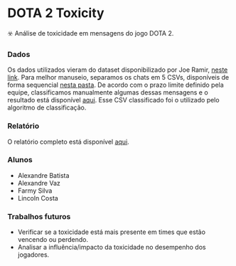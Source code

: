 # DOTA 2 Toxicity
☣️ Análise de toxicidade em mensagens do jogo DOTA 2.


### Dados

Os dados utilizados vieram do dataset disponibilizado por Joe Ramir, [neste link](https://www.kaggle.com/jraramirez/dota-2-matches-dataset). Para melhor manuseio, separamos os chats em 5 CSVs, disponíveis de forma sequencial [nesta pasta](https://github.com/tekpixo/dota-2-toxicity/tree/master/datasets). De acordo com o prazo limite definido pela equipe, classificamos manualmente algumas dessas mensagens e o resultado está disponível [aqui](https://github.com/tekpixo/dota-2-toxicity/blob/master/datasets/classificado/tagget-chat.CSV). Esse CSV classificado foi o utilizado pelo algoritmo de classificação.

### Relatório

O relatório completo está disponível [aqui](https://github.com/tekpixo/dota-2-toxicity/blob/master/Relatório_-_Toxicidade_em_Jogos.pdf).

### Alunos

- Alexandre Batista
- Alexandre Vaz
- Farmy Silva
- Lincoln Costa

### Trabalhos futuros

- Verificar se a toxicidade está mais presente em times que estão vencendo ou perdendo.
- Analisar a influência/impacto da toxicidade no desempenho dos jogadores.
